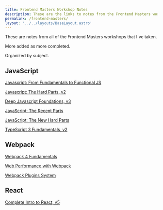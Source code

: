```yaml
---
title: Frontend Masters Workshop Notes
description: These are the links to notes from the Frontend Masters workshops I have taken.
permalink: /frontend-masters/
layout: '../../layouts/BaseLayout.astro'
---
```


These are notes from all of the Frontend Masters workshops that I've taken.

More added as more completed.

Organized by subject.

## JavaScript

[Javascript: From Fundamentals to Functional JS](fundamentals-functional-js)

[Javascript: The Hard Parts, v2](hard-parts-js)

[Deep Javascript Foundations, v3](deep-javascript-foundations)

[JavaScript: The Recent Parts](javascript-recent-parts)

[JavaScript: The New Hard Parts](new-hard-parts-js)

<!-- **COMING SOON** Functional Light JavaScript, v3 [](functional-light-javascript) -->

<!-- **COMING SOON** Hardcore Functional Programming in JavaScript, v2 [](hardcore-functional-programming-js) -->

[TypeScript 3 Fundamentals, v2](typescript-3-fundamentals)

## Webpack

[Webpack 4 Fundamentals](webpack-4-fundamentals)

[Web Performance with Webpack](web-performance-webpack)

[Webpack Plugins System](webpack-plugins-system)

## React

[Complete Intro to React, v5](complete-intro-react)

<!-- 01/2021 **IN PROGRESS** Intermediate React, v2 [🤫](intermediate-react) -->

<!-- 07/2021 **IN PROGRESS** Introduction to Next.js [🤫](introduction-nextjs) -->
